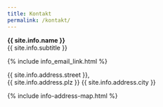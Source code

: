 ```yaml
---
title: Kontakt
permalink: /kontakt/
---
```


**{{ site.info.name }}**<br>
{{ site.info.subtitle }}

{% include info_email_link.html %}

{{ site.info.address.street }},<br>
{{ site.info.address.plz }} {{ site.info.address.city }}

{% include info-address-map.html %}
